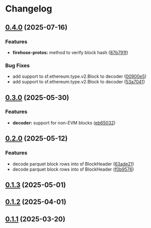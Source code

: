 # Changelog

## [0.4.0](https://github.com/semiotic-ai/veemon/compare/decoder-v0.3.0...decoder-v0.4.0) (2025-07-16)


### Features

* **firehose-protos:** method to verify block hash ([87b791f](https://github.com/semiotic-ai/veemon/commit/87b791fdaa0291f8013bd1b6e7596a7931f839f6))


### Bug Fixes

* add support to sf.ethereum.type.v2.Block to decoder ([00900e5](https://github.com/semiotic-ai/veemon/commit/00900e53185fe269dc63574eb06c51294cc18fc4))
* add support to sf.ethereum.type.v2.Block to decoder ([53a7041](https://github.com/semiotic-ai/veemon/commit/53a704148d2e86b959e31e81f565e20513ffed62))

## [0.3.0](https://github.com/semiotic-ai/veemon/compare/decoder-v0.2.0...decoder-v0.3.0) (2025-05-30)


### Features

* **decoder:** support for non-EVM blocks ([eb65032](https://github.com/semiotic-ai/veemon/commit/eb65032357154acc4eb8d1f0b609f300b83c99c5))

## [0.2.0](https://github.com/semiotic-ai/veemon/compare/decoder-v0.1.3...decoder-v0.2.0) (2025-05-12)


### Features

* decode parquet block rows into sf BlockHeader ([63ade21](https://github.com/semiotic-ai/veemon/commit/63ade215ef5ed55e672fbcd6cf638f6804bdc5b8))
* decode parquet block rows into sf BlockHeader ([f0b9576](https://github.com/semiotic-ai/veemon/commit/f0b95763062a0230905e34774a0a930614eada11))

## [0.1.3](https://github.com/semiotic-ai/veemon/compare/decoder-v0.1.2...decoder-v0.1.3) (2025-05-01)

## [0.1.2](https://github.com/semiotic-ai/veemon/compare/decoder-v0.1.1...decoder-v0.1.2) (2025-04-01)

## [0.1.1](https://github.com/semiotic-ai/veemon/compare/decoder-v0.1.0...decoder-v0.1.1) (2025-03-20)
